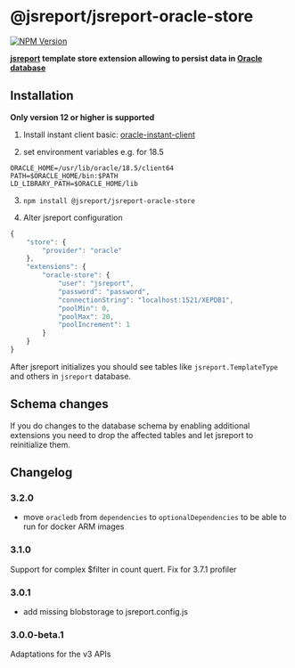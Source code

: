 # @jsreport/jsreport-oracle-store
[![NPM Version](http://img.shields.io/npm/v/@jsreport/jsreport-oracle-store.svg?style=flat-square)](https://npmjs.com/package/@jsreport/jsreport-oracle-store)

**[jsreport](https://github.com/jsreport/jsreport) template store extension allowing to persist data in [Oracle database](https://www.oracle.com/database/)**

## Installation

**Only version 12 or higher is supported**

1. Install instant client basic: [oracle-instant-client](https://www.oracle.com/database/technologies/instant-client/linux-x86-64-downloads.html)

2. set environment variables e.g. for 18.5
```
ORACLE_HOME=/usr/lib/oracle/18.5/client64
PATH=$ORACLE_HOME/bin:$PATH
LD_LIBRARY_PATH=$ORACLE_HOME/lib
```

3. `npm install @jsreport/jsreport-oracle-store`

4. Alter jsreport configuration
```js
{
	"store": {
		"provider": "oracle"
	},
	"extensions": {
		"oracle-store": {
			"user": "jsreport",
			"password": "password",
			"connectionString": "localhost:1521/XEPDB1",
			"poolMin": 0,
			"poolMax": 20,
			"poolIncrement": 1
		}
	}
}
```

After jsreport initializes you should see tables like `jsreport.TemplateType` and others in `jsreport` database.

## Schema changes
If you do changes to the database schema by enabling additional extensions you need to drop the affected tables and let jsreport to reinitialize them.

## Changelog

### 3.2.0

- move `oracledb` from `dependencies` to `optionalDependencies` to be able to run for docker ARM images

### 3.1.0

Support for complex $filter in count quert. Fix for 3.7.1 profiler

### 3.0.1

- add missing blobstorage to jsreport.config.js

### 3.0.0-beta.1

Adaptations for the v3 APIs
